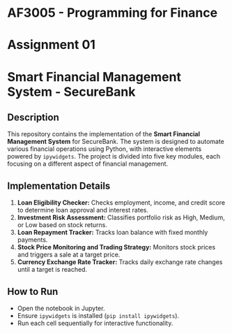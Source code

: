 # AF3005 - Programming for Finance 
# Assignment 01
# Smart Financial Management System - SecureBank

## Description
This repository contains the implementation of the **Smart Financial Management System** for SecureBank. The system is designed to automate various financial operations using Python, with interactive elements powered by `ipywidgets`. The project is divided into five key modules, each focusing on a different aspect of financial management.


## Implementation Details
1. **Loan Eligibility Checker:** Checks employment, income, and credit score to determine loan approval and interest rates.
2. **Investment Risk Assessment:** Classifies portfolio risk as High, Medium, or Low based on stock returns.
3. **Loan Repayment Tracker:** Tracks loan balance with fixed monthly payments.
4. **Stock Price Monitoring and Trading Strategy:** Monitors stock prices and triggers a sale at a target price.
5. **Currency Exchange Rate Tracker:** Tracks daily exchange rate changes until a target is reached.

## How to Run
- Open the notebook in Jupyter.
- Ensure `ipywidgets` is installed (`pip install ipywidgets`).
- Run each cell sequentially for interactive functionality.
